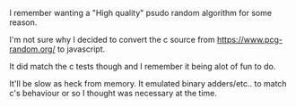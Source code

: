 I remember wanting a "High quality" psudo random algorithm for some reason.

I'm not sure why I decided to convert the c source from https://www.pcg-random.org/ to javascript.

It did match the c tests though and I remember it being alot of fun to do.

It'll be slow as heck from memory. It emulated binary adders/etc.. to match c's behaviour or so I thought was necessary at the time.
